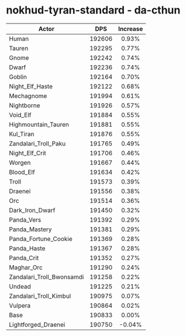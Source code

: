# nokhud-tyran-standard - da-cthun
| Actor | DPS | Increase |
|---|:---:|:---:|
|Human|192606|0.93%|
|Tauren|192295|0.77%|
|Gnome|192242|0.74%|
|Dwarf|192236|0.74%|
|Goblin|192164|0.70%|
|Night_Elf_Haste|192122|0.68%|
|Mechagnome|191994|0.61%|
|Nightborne|191926|0.57%|
|Void_Elf|191884|0.55%|
|Highmountain_Tauren|191881|0.55%|
|Kul_Tiran|191876|0.55%|
|Zandalari_Troll_Paku|191765|0.49%|
|Night_Elf_Crit|191706|0.46%|
|Worgen|191667|0.44%|
|Blood_Elf|191634|0.42%|
|Troll|191573|0.39%|
|Draenei|191556|0.38%|
|Orc|191514|0.36%|
|Dark_Iron_Dwarf|191450|0.32%|
|Panda_Vers|191392|0.29%|
|Panda_Mastery|191381|0.29%|
|Panda_Fortune_Cookie|191369|0.28%|
|Panda_Haste|191367|0.28%|
|Panda_Crit|191352|0.27%|
|Maghar_Orc|191290|0.24%|
|Zandalari_Troll_Bwonsamdi|191258|0.22%|
|Undead|191225|0.21%|
|Zandalari_Troll_Kimbul|190975|0.07%|
|Vulpera|190864|0.02%|
|Base|190833|0.00%|
|Lightforged_Draenei|190750|-0.04%|
